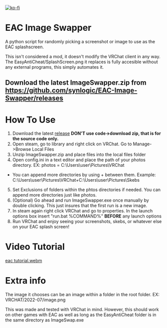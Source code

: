 [![ko-fi](https://ko-fi.com/img/githubbutton_sm.svg)](https://ko-fi.com/W7W21OEBU)
# EAC Image Swapper
A python script for randomly picking a screenshot or image to use as the EAC splashscreen.

This isn't considered a mod, it doesn't modify the VRChat client in any way.  The EasyAntiCheat/SplashScreen.png it replaces is fully accesible without any external programs, this simply automates it.

## Download the latest ImageSwapper.zip from https://github.com/synlogic/EAC-Image-Swapper/releases

# How To Use
1) Download the latest [release](https://github.com/synlogic/EAC-Image-Swapper/releases) **DON'T use code->download zip, that is for the source code only.**
2) Open steam, go to library and right click on VRChat.  Go to Manage->Browse Local Files
3) Unzip ImageSwapper.zip and place files into the local files folder
4) Open config.ini in a text editor and place the path of your photos directory. EX: photos = C:\Users\user\Pictures\VRChat
- You can append more directories by using + between them.  Example: C:\Users\user\Pictures\VRChat+C:\Users\user\Pictures\Skebs
5) Set Exclusions of folders within the phtos directories if needed.  You can append more directories just like photos.
6) (Optional) Go ahead and run ImageSwapper.exe once manually by double clicking.  This just insures that the first run is a new image.
7) In steam again right click VRChat and go to properties.  In the launch options box insert "run.bat %COMMAND%" **BEFORE** any launch options
8) Run VRChat and enjoy seeing your screenshots, skebs, or whatever else on your EAC splash screen!

# Video Tutorial
[eac tutorial.webm](https://user-images.githubusercontent.com/26206994/182078101-76e2988a-d060-4f3d-abc6-cabfeee51efc.webm)




# Extra info
The image it chooses can be an image within a folder in the root folder.  EX: VRCHAT/2022-07/image.png

This was made and tested with VRChat in mind. However, this should work on other games with EAC as well as long as the EasyAntiCheat folder is in the same directory as ImageSwap.exe
